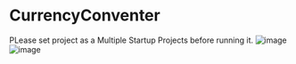 # CurrencyConventer

PLease set project as a Multiple Startup Projects before running it.
![image](https://github.com/dicold/CurrencyConventer/assets/53339063/0a8f6826-6884-4c0a-b568-f37594eafe3d)
![image](https://github.com/dicold/CurrencyConventer/assets/53339063/8763ad65-8146-4d68-affe-0f961408a3f5)

